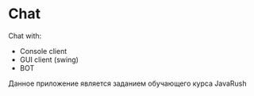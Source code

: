 # Chat
Chat with:
- Console client
- GUI client (swing)
- BOT

Данное приложение является заданием обучающего курса JavaRush